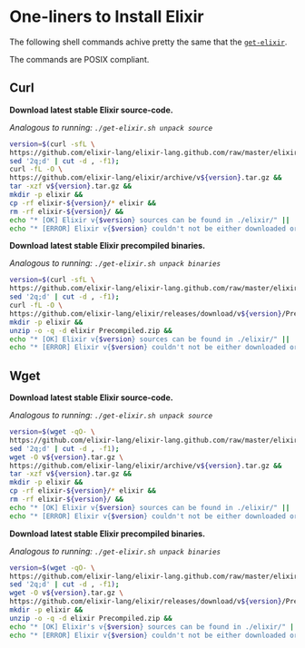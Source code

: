 One-liners to Install Elixir
=============================

The following shell commands achive pretty the same that the [`get-elixir`](README.md#usage).

The commands are POSIX compliant.

## Curl

**Download latest stable Elixir source-code.**

_Analogous to running: `./get-elixir.sh unpack source`_

```sh
version=$(curl -sfL \
https://github.com/elixir-lang/elixir-lang.github.com/raw/master/elixir.csv | \
sed '2q;d' | cut -d , -f1);
curl -fL -O \
https://github.com/elixir-lang/elixir/archive/v${version}.tar.gz && 
tar -xzf v${version}.tar.gz && 
mkdir -p elixir && 
cp -rf elixir-${version}/* elixir && 
rm -rf elixir-${version}/ && 
echo "* [OK] Elixir v{$version} sources can be found in ./elixir/" ||
echo "* [ERROR] Elixir v{$version} couldn't not be either downloaded or unpacked"
```

**Download latest stable Elixir precompiled binaries.**

_Analogous to running: `./get-elixir.sh unpack binaries`_

```sh
version=$(curl -sfL \
https://github.com/elixir-lang/elixir-lang.github.com/raw/master/elixir.csv | \
sed '2q;d' | cut -d , -f1);
curl -fL -O \
https://github.com/elixir-lang/elixir/releases/download/v${version}/Precompiled.zip && 
mkdir -p elixir && 
unzip -o -q -d elixir Precompiled.zip &&
echo "* [OK] Elixir v{$version} sources can be found in ./elixir/" ||
echo "* [ERROR] Elixir v{$version} couldn't not be either downloaded or unpacked"
```

## Wget

**Download latest stable Elixir source-code.**

_Analogous to running: `./get-elixir.sh unpack source`_

```sh
version=$(wget -qO- \
https://github.com/elixir-lang/elixir-lang.github.com/raw/master/elixir.csv | \
sed '2q;d' | cut -d , -f1);
wget -O v${version}.tar.gz \
https://github.com/elixir-lang/elixir/archive/v${version}.tar.gz && 
tar -xzf v${version}.tar.gz && 
mkdir -p elixir && 
cp -rf elixir-${version}/* elixir && 
rm -rf elixir-${version}/ && 
echo "* [OK] Elixir v{$version} sources can be found in ./elixir/" ||
echo "* [ERROR] Elixir v{$version} couldn't not be either downloaded or unpacked"
```

**Download latest stable Elixir precompiled binaries.**

_Analogous to running: `./get-elixir.sh unpack binaries`_

```sh
version=$(wget -qO- \
https://github.com/elixir-lang/elixir-lang.github.com/raw/master/elixir.csv | \
sed '2q;d' | cut -d , -f1);
wget -O v${version}.tar.gz \
https://github.com/elixir-lang/elixir/releases/download/v${version}/Precompiled.zip && 
mkdir -p elixir && 
unzip -o -q -d elixir Precompiled.zip &&
echo "* [OK] Elixir's v{$version} sources can be found in ./elixir/" ||
echo "* [ERROR] Elixir v{$version} couldn't not be either downloaded or unpacked"
```
